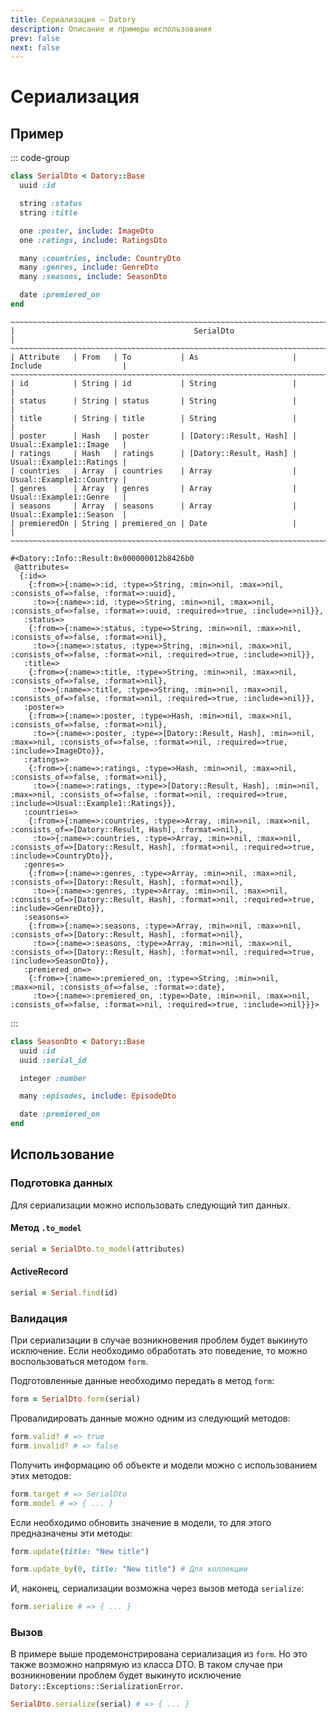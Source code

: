 ```yaml
---
title: Сериализация — Datory
description: Описание и примеры использования
prev: false
next: false
---
```


# Сериализация

## Пример

::: code-group

```ruby [Код]
class SerialDto < Datory::Base
  uuid :id

  string :status
  string :title

  one :poster, include: ImageDto
  one :ratings, include: RatingsDto

  many :countries, include: CountryDto
  many :genres, include: GenreDto
  many :seasons, include: SeasonDto

  date :premiered_on
end
```

```text [Таблица]
~~~~~~~~~~~~~~~~~~~~~~~~~~~~~~~~~~~~~~~~~~~~~~~~~~~~~~~~~~~~~~~~~~~~~~~~~~~~~~~~~~~~~~~~~~~
|                                        SerialDto                                        |
~~~~~~~~~~~~~~~~~~~~~~~~~~~~~~~~~~~~~~~~~~~~~~~~~~~~~~~~~~~~~~~~~~~~~~~~~~~~~~~~~~~~~~~~~~~
| Attribute   | From   | To           | As                     | Include                  |
~~~~~~~~~~~~~~~~~~~~~~~~~~~~~~~~~~~~~~~~~~~~~~~~~~~~~~~~~~~~~~~~~~~~~~~~~~~~~~~~~~~~~~~~~~~
| id          | String | id           | String                 |                          |
| status      | String | status       | String                 |                          |
| title       | String | title        | String                 |                          |
| poster      | Hash   | poster       | [Datory::Result, Hash] | Usual::Example1::Image   |
| ratings     | Hash   | ratings      | [Datory::Result, Hash] | Usual::Example1::Ratings |
| countries   | Array  | countries    | Array                  | Usual::Example1::Country |
| genres      | Array  | genres       | Array                  | Usual::Example1::Genre   |
| seasons     | Array  | seasons      | Array                  | Usual::Example1::Season  |
| premieredOn | String | premiered_on | Date                   |                          |
~~~~~~~~~~~~~~~~~~~~~~~~~~~~~~~~~~~~~~~~~~~~~~~~~~~~~~~~~~~~~~~~~~~~~~~~~~~~~~~~~~~~~~~~~~~
```

```text [Информация]
#<Datory::Info::Result:0x000000012b8426b0
 @attributes=
  {:id=>
    {:from=>{:name=>:id, :type=>String, :min=>nil, :max=>nil, :consists_of=>false, :format=>:uuid},
     :to=>{:name=>:id, :type=>String, :min=>nil, :max=>nil, :consists_of=>false, :format=>:uuid, :required=>true, :include=>nil}},
   :status=>
    {:from=>{:name=>:status, :type=>String, :min=>nil, :max=>nil, :consists_of=>false, :format=>nil},
     :to=>{:name=>:status, :type=>String, :min=>nil, :max=>nil, :consists_of=>false, :format=>nil, :required=>true, :include=>nil}},
   :title=>
    {:from=>{:name=>:title, :type=>String, :min=>nil, :max=>nil, :consists_of=>false, :format=>nil},
     :to=>{:name=>:title, :type=>String, :min=>nil, :max=>nil, :consists_of=>false, :format=>nil, :required=>true, :include=>nil}},
   :poster=>
    {:from=>{:name=>:poster, :type=>Hash, :min=>nil, :max=>nil, :consists_of=>false, :format=>nil},
     :to=>{:name=>:poster, :type=>[Datory::Result, Hash], :min=>nil, :max=>nil, :consists_of=>false, :format=>nil, :required=>true, :include=>ImageDto}},
   :ratings=>
    {:from=>{:name=>:ratings, :type=>Hash, :min=>nil, :max=>nil, :consists_of=>false, :format=>nil}, 
     :to=>{:name=>:ratings, :type=>[Datory::Result, Hash], :min=>nil, :max=>nil, :consists_of=>false, :format=>nil, :required=>true, :include=>Usual::Example1::Ratings}}, 
   :countries=>
    {:from=>{:name=>:countries, :type=>Array, :min=>nil, :max=>nil, :consists_of=>[Datory::Result, Hash], :format=>nil},
     :to=>{:name=>:countries, :type=>Array, :min=>nil, :max=>nil, :consists_of=>[Datory::Result, Hash], :format=>nil, :required=>true, :include=>CountryDto}},
   :genres=>
    {:from=>{:name=>:genres, :type=>Array, :min=>nil, :max=>nil, :consists_of=>[Datory::Result, Hash], :format=>nil},
     :to=>{:name=>:genres, :type=>Array, :min=>nil, :max=>nil, :consists_of=>[Datory::Result, Hash], :format=>nil, :required=>true, :include=>GenreDto}},
   :seasons=>
    {:from=>{:name=>:seasons, :type=>Array, :min=>nil, :max=>nil, :consists_of=>[Datory::Result, Hash], :format=>nil},
     :to=>{:name=>:seasons, :type=>Array, :min=>nil, :max=>nil, :consists_of=>[Datory::Result, Hash], :format=>nil, :required=>true, :include=>SeasonDto}},
   :premiered_on=>
    {:from=>{:name=>:premiered_on, :type=>String, :min=>nil, :max=>nil, :consists_of=>false, :format=>:date},
     :to=>{:name=>:premiered_on, :type=>Date, :min=>nil, :max=>nil, :consists_of=>false, :format=>nil, :required=>true, :include=>nil}}}>
```

:::

```ruby
class SeasonDto < Datory::Base
  uuid :id
  uuid :serial_id

  integer :number

  many :episodes, include: EpisodeDto

  date :premiered_on
end
```

## Использование

### Подготовка данных

Для сериализации можно использовать следующий тип данных.

#### Метод `.to_model`

```ruby
serial = SerialDto.to_model(attributes)
```

#### ActiveRecord

```ruby
serial = Serial.find(id)
```

### Валидация

При сериализации в случае возникновения проблем будет выкинуто исключение.
Если необходимо обработать это поведение, то можно воспользоваться методом `form`.

Подготовленные данные необходимо передать в метод `form`:

```ruby
form = SerialDto.form(serial)
```

Провалидировать данные можно одним из следующий методов:

```ruby
form.valid? # => true
form.invalid? # => false
```

Получить информацию об объекте и модели можно с использованием этих методов:

```ruby
form.target # => SerialDto
form.model # => { ... }
```

Если необходимо обновить значение в модели, то для этого предназначены эти методы:

```ruby
form.update(title: "New title")

form.update_by(0, title: "New title") # Для коллекции
```

И, наконец, сериализации возможна через вызов метода `serialize`:

```ruby
form.serialize # => { ... }
```

### Вызов

В примере выше продемонстрирована сериализация из `form`.
Но это также возможно напрямую из класса DTO.
В таком случае при возникновении проблем будет выкинуто исключение `Datory::Exceptions::SerializationError`.

```ruby
SerialDto.serialize(serial) # => { ... }
```
